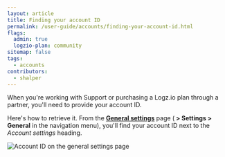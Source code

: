 ```yaml
---
layout: article
title: Finding your account ID
permalink: /user-guide/accounts/finding-your-account-id.html
flags:
  admin: true
  logzio-plan: community
sitemap: false
tags:
  - accounts
contributors:
  - shalper
---
```


When you're working with Support
or purchasing a Logz.io plan through a partner,
you'll need to provide your account ID.

Here's how to retrieve it.
From the [**General settings**](https://app.logz.io/#/dashboard/settings/general) page
(**<i class="li li-gear"></i> > Settings > General** in the navigation menu),
you'll find your account ID next to the _Account settings_ heading.

![Account ID on the general settings page](https://dytvr9ot2sszz.cloudfront.net/logz-docs/accounts/general-settings-account-id.png)

